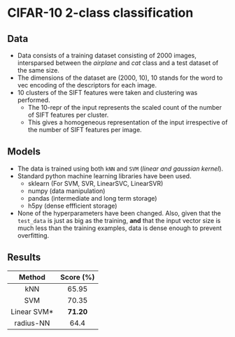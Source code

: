 # CIFAR-10 2-class classification

## Data

- Data consists of a training dataset consisting of 2000 images, intersparsed
  between the _airplane_ and _cat_ class and a test dataset of the same size.
- The dimensions of the dataset are (2000, 10), 10 stands for the word to vec
  encoding of the descriptors for each image.
- 10 clusters of the SIFT features were taken and clustering was performed.
    - The 10-repr of the input represents the scaled count of the number of SIFT
      features per cluster.
    - This gives a homogeneous representation of the input irrespective of the
      number of SIFT features per image.

## Models

- The data is trained using both `kNN` and `SVM` (_linear and gaussian kernel_).
- Standard python machine learning libraries have been used.
    - sklearn (For SVM, SVR, LinearSVC, LinearSVR)
    - numpy (data manipulation)
    - pandas (intermediate and long term storage)
    - h5py (dense effficient storage)
- None of the hyperparameters have been changed. Also, given that the
  `test_data` is just as big as the training, **and** that the input vector size
  is much less than the training examples, data is dense enough to prevent
  overfitting.

## Results

| Method      | Score (%) |
|  :---:      |   :---:   |
|  kNN        |   65.95   |
|  SVM        |   70.35   |
|  Linear SVM*|  **71.20**|
| radius-NN   |  64.4     |
